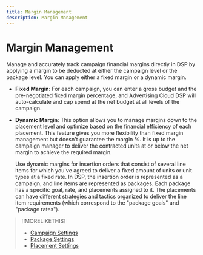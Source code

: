 ```yaml
---
title: Margin Management
description: Margin Management
---
```


# Margin Management

Manage and accurately track campaign financial margins directly in DSP by applying a margin to be deducted at either the campaign level or the package level. You can apply either a fixed margin or a dynamic margin.

* **Fixed Margin**: For each campaign, you can enter a gross budget and the pre-negotiated fixed margin percentage, and Advertising Cloud DSP will auto-calculate and cap spend at the net budget at all levels of the campaign.

* **Dynamic Margin**: This option allows you to manage margins down to the placement level and optimize based on the financial efficiency of each placement. This feature gives you more flexibility than fixed margin management but doesn't guarantee the margin %. It is up to the campaign manager to deliver the contracted units at or below the net margin to achieve the required margin.

   Use dynamic margins for insertion orders that consist of several line items for which you've agreed to deliver a fixed amount of units or unit types at a fixed rate. In DSP, the insertion order is represented as a campaign, and line items are represented as packages. Each package has a specific goal, rate, and placements assigned to it. The placements can have different strategies and tactics organized to deliver the line item requirements (which correspond to the "package goals" and "package rates").

>[!MORELIKETHIS]
>
>* [Campaign Settings](/help/dsp/campaign-management/campaigns/campaign-settings.md)
>* [Package Settings](/help/dsp/campaign-management/packages/package-settings.md)
>* [Placement Settings](/help/dsp/campaign-management/placements/placement-settings.md)
